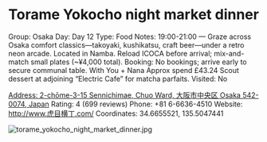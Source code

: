 # Torame Yokocho night market dinner

Group: Osaka
Day: Day 12
Type: Food
Notes: 19:00-21:00 — Graze across Osaka comfort classics—takoyaki, kushikatsu, craft beer—under a retro neon arcade. Located in Namba. Reload ICOCA before arrival; mix-and-match small plates (~¥4,000 total). Booking: No bookings; arrive early to secure communal table. With You + Nana Approx spend £43.24 Scout dessert at adjoining “Electric Cafe” for matcha parfaits.
Visited: No

[Address: 2-chōme-3-15 Sennichimae, Chuo Ward, 大阪市中央区 Osaka 542-0074, Japan](https://maps.google.com/?cid=6273016228902860999)
Rating: 4 (699 reviews)
Phone: +81 6-6636-4510
Website: http://www.虎目横丁.com/
Coordinates: 34.6655521, 135.5047441

![torame_yokocho_night_market_dinner.jpg](Torame%20Yokocho%20night%20market%20dinner%20torameyokoch0196b8d7d3/torame_yokocho_night_market_dinner.jpg)
